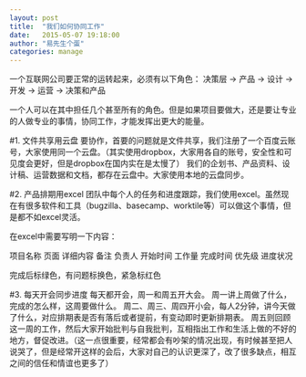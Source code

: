 ```yaml
---
layout: post
title:  "我们如何协同工作"
date:   2015-05-07 19:18:00
author: "易先生个蛋"
categories: manage
---
```


一个互联网公司要正常的运转起来，必须有以下角色：
决策层 -> 产品 -> 设计 -> 开发 -> 运营 -> 决策和产品

一个人可以在其中担任几个甚至所有的角色。但是如果项目要做大，还是要让专业的人做专业的事情，协同工作，才能发挥出更大的能量。

#1. 文件共享用云盘
要协作，首要的问题就是文件共享，我们注册了一个百度云账号，大家使用同一个云盘。（其实使用dropbox，大家用各自的账号，安全性和可见度会更好，但是dropbox在国内实在是太慢了）
我们的企划书、产品资料、设计稿、运营数据和文档，都存在云盘中。大家使用本地的云盘同步。

#2. 产品排期用excel
团队中每个人的任务和进度跟踪，我们使用excel。虽然现在有很多软件和工具（bugzilla、basecamp、worktile等）可以做这个事情，但是都不如excel灵活。

在excel中需要写明一下内容：

项目名称	页面	详细内容	备注	负责人	开始时间	工作量	完成时间	优先级	进度状况

完成后标绿色，有问题标换色，紧急标红色

#3. 每天开会同步进度
每天都开会，周一和周五开大会。
周一讲上周做了什么，完成的怎么样，这周要做什么。
周二、周三、周四开小会，每人2分钟，讲今天做了什么，对应排期表是否有落后或者提前，有变动即时更新排期表。
周五则回顾这一周的工作，然后大家开始批判与自我批判，互相指出工作和生活上做的不好的地方，督促改进。（这一点很重要，经常都会有吵架的情况出现，有时候甚至把人说哭了，但是经常开这样的会后，大家对自己的认识更深了，改了很多缺点，相互之间的信任和情谊也更多了）



